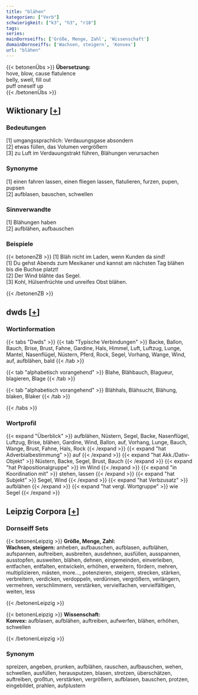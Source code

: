 ```yaml
---
title: "blähen"
kategorien: ["Verb"]
schwierigkeit: ["k3", "h3", "r18"]
tags:
series:
mainDornseiffs: ['Größe, Menge, Zahl', 'Wissenschaft']
domainDornseiffs: ['Wachsen, steigern', 'Konvex']
url: "blähen"
---
```


{{< betonenÜbs >}}
**Übersetzung:**  
hove, blow, cause flatulence  
belly, swell, fill out  
puff oneself up  
{{< /betonenÜbs >}}

## Wiktionary [[+](https://de.wiktionary.org/wiki/blähen)]

### Bedeutungen
[1] umgangssprachlich: Verdauungsgase absondern  
[2] etwas füllen, das Volumen vergrößern  
[3] zu Luft im Verdauungstrakt führen, Blähungen verursachen  

### Synonyme
[1] einen fahren lassen, einen fliegen lassen, flatulieren, furzen, pupen, pupsen  
[2] aufblasen, bauschen, schwellen  

### Sinnverwandte
[1] Blähungen haben  
[2] aufblähen, aufbauschen  

### Beispiele
{{< betonenZB >}}
[1] Bläh nicht im Laden, wenn Kunden da sind!  
[1] Du gehst Abends zum Mexikaner und kannst am nächsten Tag blähen bis die Buchse platzt!  
[2] Der Wind blähte das Segel.  
[3] Kohl, Hülsenfrüchte und unreifes Obst blähen.  

{{< /betonenZB >}}


## dwds [[+](https://www.dwds.de/wb/blähen)]

### Wortinformation
{{< tabs "Dwds" >}}
{{< tab "Typische Verbindungen" >}}
Backe, Ballon, Bauch, Brise, Brust, Fahne, Gardine, Hals, Himmel, Luft, Luftzug, Lunge, Mantel, Nasenflügel, Nüstern, Pferd, Rock, Segel, Vorhang, Wange, Wind, auf, aufblähen, bald
{{< /tab >}}

{{< tab "alphabetisch vorangehend" >}}
Blahe, Blähbauch, Blagueur, blagieren, Blage
{{< /tab >}}

{{< tab "alphabetisch vorangehend" >}}
Blähhals, Blähsucht, Blähung, blaken, Blaker
{{< /tab >}}

{{< /tabs >}}

### Wortprofil
{{< expand "Überblick" >}} aufblähen, Nüstern, Segel, Backe, Nasenflügel, Luftzug, Brise, blähen, Gardine, Wind, Ballon, auf, Vorhang, Lunge, Bauch, Wange, Brust, Fahne, Hals, Rock {{< /expand >}}
{{< expand "hat Adverbialbestimmung" >}} auf {{< /expand >}}
{{< expand "hat Akk./Dativ-Objekt" >}} Nüstern, Backe, Segel, Brust, Bauch {{< /expand >}}
{{< expand "hat Präpositionalgruppe" >}} im Wind {{< /expand >}}
{{< expand "in Koordination mit" >}} stehen, lassen {{< /expand >}}
{{< expand "hat Subjekt" >}} Segel, Wind {{< /expand >}}
{{< expand "hat Verbzusatz" >}} aufblähen {{< /expand >}}
{{< expand "hat vergl. Wortgruppe" >}} wie Segel {{< /expand >}}

## Leipzig Corpora [[+](https://corpora.uni-leipzig.de/en/res?word=blähen&corpusId=deu_newscrawl-public_2018)]

### Dornseiff Sets
{{< betonenLeipzig >}}
**Größe, Menge, Zahl:**  
**Wachsen, steigern:** anheben, aufbauschen, aufblasen, aufblähen, aufspannen, auftreiben, ausbreiten, ausdehnen, ausfüllen, ausspannen, ausstopfen, ausweiten, blähen, dehnen, eingemeinden, einverleiben, entfachen, entfalten, entwickeln, erhöhen, erweitern, fördern, mehren, multiplizieren, mästen, more..., potenzieren, steigern, strecken, stärken, verbreitern, verdicken, verdoppeln, verdünnen, vergrößern, verlängern, vermehren, verschlimmern, verstärken, vervielfachen, vervielfältigen, weiten, less  

{{< /betonenLeipzig >}}


{{< betonenLeipzig >}}
**Wissenschaft:**  
**Konvex:** aufblasen, aufblähen, auftreiben, aufwerfen, blähen, erhöhen, schwellen  

{{< /betonenLeipzig >}}

### Synonym
spreizen, angeben, prunken, aufblähen, rauschen, aufbauschen, wehen, schwellen, ausfüllen, herausputzen, blasen, strotzen, überschätzen, auftreiben, großtun, verstärken, vergrößern, aufblasen, bauschen, protzen, eingebildet, prahlen, aufplustern

